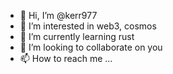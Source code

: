 - 👋 Hi, I’m @kerr977
- 👀 I’m interested in web3, cosmos
- 🌱 I’m currently learning rust
- 💞️ I’m looking to collaborate on you
- 📫 How to reach me ...

<!---
kerr977/kerr977 is a ✨ special ✨ repository because its `README.md` (this file) appears on your GitHub profile.
You can click the Preview link to take a look at your changes.
--->
